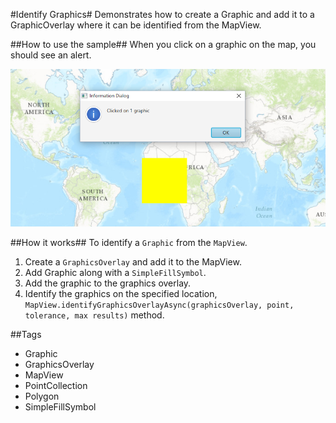 #Identify Graphics#
Demonstrates how to create a Graphic and add it to a GraphicOverlay where it can be identified from the MapView.

##How to use the sample##
When you click on a graphic on the map, you should see an alert.

![](IdentifyGraphics.png)

##How it works##
To identify a `Graphic` from the `MapView`.

1. Create a `GraphicsOverlay` and add it to the MapView.
2. Add Graphic along with a `SimpleFillSymbol`. 
3. Add the graphic to the graphics overlay. 
4. Identify the graphics on the specified location, `MapView.identifyGraphicsOverlayAsync(graphicsOverlay, point, tolerance, max results)` method.

##Tags
- Graphic
- GraphicsOverlay
- MapView
- PointCollection
- Polygon
- SimpleFillSymbol
